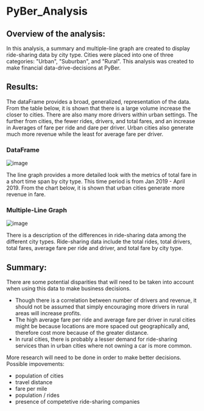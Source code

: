 # PyBer_Analysis

## Overview of the analysis:
In this analysis, a summary and multiple-line graph are created to display ride-sharing data by city type. Cities were placed into one of three categories: "Urban", "Suburban", and "Rural". This analysis was created to make financial data-drive-decisions at PyBer.

## Results:
The dataFrame provides a broad, generalized, representation of the data. From the table below, it is shown that there is a large volume increase the closer to cities. There are also many more drivers within urban settings. The further from cities, the fewer rides, drivers, and total fares, and an increase in Averages of fare per ride and dare per driver. Urban cities also generate much more revenue while the least for average fare per driver.
### DataFrame

![image](https://user-images.githubusercontent.com/85656361/128057421-2831e695-f507-476b-af4f-b7d638cd9a72.png)

The line graph provides a more detailed look with the metrics of total fare in a short time span by city type. This time period is from Jan 2019 - April 2019. From the chart below, it is shown that urban cities generate more revenue in fare. 

### Multiple-Line Graph

![image](https://user-images.githubusercontent.com/85656361/128057607-bd45a7d4-95df-4fbb-96f7-c457382efb39.png)


There is a description of the differences in ride-sharing data among the different city types. Ride-sharing data include the total rides, total drivers, total fares, average fare per ride and driver, and total fare by city type.

## Summary:
There are some potential disparities that will need to be taken into account when using this data to make business decisions.
* Though there is a correlation between number of drivers and revenue, it should not be assumed that simply encouraging more drivers in rural areas will increase profits.
* The high average fare per ride and average fare per driver in rural cities might be because locations are more spaced out geographically and, therefore cost more because of the greater distance.
* In rural cities, there is probably a lesser demand for ride-sharing services than in urban cities where not owning a car is more common.

More research will need to be done in order to make better decisions.
Possible impovements:
* population of cities
* travel distance
* fare per mile
* population / rides
* presence of competetive ride-sharing companies
